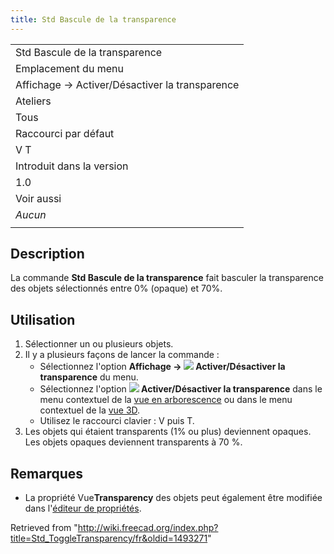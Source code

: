 ```yaml
---
title: Std Bascule de la transparence
---
```

|  |
| --- |
| Std Bascule de la transparence |
| Emplacement du menu |
| Affichage → Activer/Désactiver la transparence |
| Ateliers |
| Tous |
| Raccourci par défaut |
| V T |
| Introduit dans la version |
| 1.0 |
| Voir aussi |
| *Aucun* |
|  |

## Description

La commande **Std Bascule de la transparence** fait basculer la transparence des objets sélectionnés entre 0% (opaque) et 70%.

## Utilisation

1. Sélectionner un ou plusieurs objets.
2. Il y a plusieurs façons de lancer la commande :
   * Sélectionnez l'option **Affichage → ![](/images/Std_ToggleTransparency.svg) Activer/Désactiver la transparence** du menu.
   * Sélectionnez l'option **![](/images/Std_ToggleTransparency.svg) Activer/Désactiver la transparence** dans le menu contextuel de la [vue en arborescence](/Tree_view/fr "Tree view/fr") ou dans le menu contextuel de la [vue 3D](/3D_view/fr "3D view/fr").
   * Utilisez le raccourci clavier : V puis T.
3. Les objets qui étaient transparents (1% ou plus) deviennent opaques. Les objets opaques deviennent transparents à 70 %.

## Remarques

* La propriété Vue**Transparency** des objets peut également être modifiée dans l'[éditeur de propriétés](/Property_editor/fr "Property editor/fr").

Retrieved from "<http://wiki.freecad.org/index.php?title=Std_ToggleTransparency/fr&oldid=1493271>"